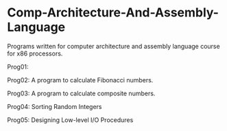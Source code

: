# Comp-Architecture-And-Assembly-Language

Programs written for computer architecture and assembly language course for x86 processors.


Prog01:


Prog02: A program to calculate Fibonacci numbers.


Prog03: A program to calculate composite numbers.


Prog04: Sorting Random Integers


Prog05: Designing Low-level I/O Procedures

